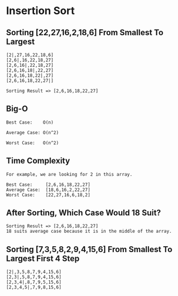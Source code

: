 # Insertion Sort

## Sorting [22,27,16,2,18,6] From Smallest To Largest

    [2|,27,16,22,18,6]
    [2,6|,16,22,18,27]
    [2,6,16|,22,18,27]
    [2,6,16,18|,22,27]
    [2,6,16,18,22|,27]
    [2,6,16,18,22,27|]

    Sorting Result => [2,6,16,18,22,27]

## Big-O

    Best Case:    O(n)

    Average Case: O(n^2) 

    Worst Case:   O(n^2)

## Time Complexity

    For example, we are looking for 2 in this array. 

    Best Case:     [2,6,16,18,22,27]
    Average Case:  [18,6,16,2,22,27]
    Worst Case:    [22,27,16,6,18,2]

## After Sorting, Which Case Would 18 Suit?

    Sorting Result => [2,6,16,18,22,27]
    18 suits average case because it is in the middle of the array.

## Sorting [7,3,5,8,2,9,4,15,6] From Smallest To Largest First 4 Step

    [2|,3,5,8,7,9,4,15,6]
    [2,3|,5,8,7,9,4,15,6]
    [2,3,4|,8,7,9,5,15,6]
    [2,3,4,5|,7,9,8,15,6]